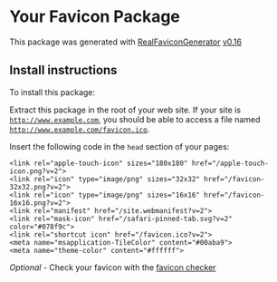 # Your Favicon Package

This package was generated with [RealFaviconGenerator](https://realfavicongenerator.net/) [v0.16](https://realfavicongenerator.net/change_log#v0.16)

## Install instructions

To install this package:

Extract this package in the root of your web site. If your site is <code>http://www.example.com</code>, you should be able to access a file named <code>http://www.example.com/favicon.ico</code>.

Insert the following code in the `head` section of your pages:

    <link rel="apple-touch-icon" sizes="180x180" href="/apple-touch-icon.png?v=2">
    <link rel="icon" type="image/png" sizes="32x32" href="/favicon-32x32.png?v=2">
    <link rel="icon" type="image/png" sizes="16x16" href="/favicon-16x16.png?v=2">
    <link rel="manifest" href="/site.webmanifest?v=2">
    <link rel="mask-icon" href="/safari-pinned-tab.svg?v=2" color="#078f9c">
    <link rel="shortcut icon" href="/favicon.ico?v=2">
    <meta name="msapplication-TileColor" content="#00aba9">
    <meta name="theme-color" content="#ffffff">

*Optional* - Check your favicon with the [favicon checker](https://realfavicongenerator.net/favicon_checker)